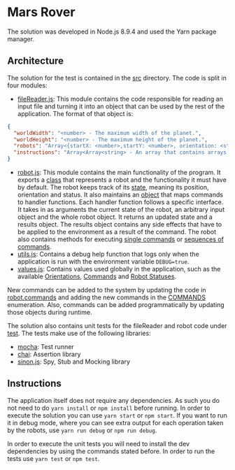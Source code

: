 # Mars Rover

The solution was developed in Node.js 8.9.4 and used the Yarn package manager.

## Architecture
The solution for the test is contained in the [src](./src) directory. The code is split in four modules:
- [fileReader.js](./src/fileReader.js): This module contains the code responsible for reading an input file and turning
it into an object that can be used by the rest of the application. The format of that object is:
```json
{
  "worldWidth": "<number> - The maximum width of the planet.",
  "worldHeight": "<number> - The maximum height of the planet.",
  "robots": "Array<{startX: <number>,startY: <number>, orientation: <string>}> - An array that contains each robot's starting info.",
  "instructions": "Array<Array<string> - An array that contains arrays of commands for each robot."
}
```
- [robot.js](./src/robot.js): This module contains the main functionality of the program. It exports a [class](./src/robot.js#L7)
that represents a robot and the functionality it must have by default. The robot keeps track of its [state](./src/robot.js#L17),
meaning its position, orientation and status. It also maintains an [object](./src/robot.js#L57) that maps commands to handler
functions. Each handler function follows a specific interface. It takes in as arguments the current state of the robot,
an arbitrary input object and the whole robot object. It returns an updated state and a results object. The results
object contains any side effects that have to be applied to the environment as a result of the command. The robot also
contains methods for executing [single commands](./src/robot.js#L131) or [sequences of commands](./src/robot.js#L143).
- [utils.js](./src/utils.js): Contains a debug help function that logs only when the application is run with the
environment variable `DEBUG=true`.
- [values.js](./src/utils.js): Contains values used globally in the application, such as the available [Orientations](./src/values.js#5),
[Commands](./src/values.js#16) and [Robot Statuses](./src/values.js#26).

New commands can be added to the system by updating the code in [robot.commands](./src/robot.js#L57) and adding the new
commands in the [COMMANDS](./src/values.js#L16) enumeration. Also, commands can be added programmatically by updating
those objects during runtime.

The solution also contains unit tests for the fileReader and robot code under [test](./test). The tests make use of
the following libraries: 
- [mocha](https://mochajs.org/): Test runner
- [chai](http://chaijs.com/): Assertion library
- [sinon.js](http://sinonjs.org/): Spy, Stub and Mocking library

## Instructions
The application itself does not require any dependencies. As such you do not need to do `yarn install` or `npm install`
before running. In order to execute the solution you can use `yarn start` or `npm start`. If you want to run it in debug
mode, where you can see extra output for each operation taken by the robots, use `yarn run debug` or `npm run debug`.

In order to execute the unit tests you will need to install the dev dependencies by using the commands stated before. In
order to run the tests use `yarn test` or `npm test`.
